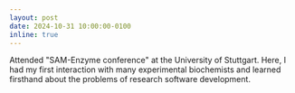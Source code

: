 ```yaml
---
layout: post
date: 2024-10-31 10:00:00-0100
inline: true
---
```


Attended "SAM-Enzyme conference" at the University of Stuttgart.
Here, I had my first interaction with many experimental biochemists and learned firsthand about the problems of research software development.